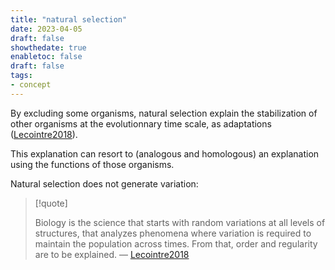 ```yaml
---
title: "natural selection"
date: 2023-04-05
draft: false
showthedate: true
enabletoc: false
draft: false
tags:
- concept
---
```


By excluding some organisms, natural selection explain the stabilization of other organisms at the evolutionnary time scale, as adaptations ([Lecointre2018](reference/Lecointre2018.md)).

This explanation can resort to (analogous and homologous) an explanation using the functions of those organisms.

Natural selection does not generate variation:
>[!quote] 
>
>Biology is the science that starts with random variations at all levels of structures, that analyzes phenomena where variation is required to maintain the population across times. From that, order and regularity are to be explained. — [Lecointre2018](reference/Lecointre2018.md)
